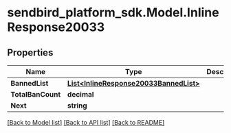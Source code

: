 
# sendbird_platform_sdk.Model.InlineResponse20033

## Properties

Name | Type | Description | Notes
------------ | ------------- | ------------- | -------------
**BannedList** | [**List&lt;InlineResponse20033BannedList&gt;**](InlineResponse20033BannedList.md) |  | [optional] 
**TotalBanCount** | **decimal** |  | [optional] 
**Next** | **string** |  | [optional] 

[[Back to Model list]](../README.md#documentation-for-models)
[[Back to API list]](../README.md#documentation-for-api-endpoints)
[[Back to README]](../README.md)

